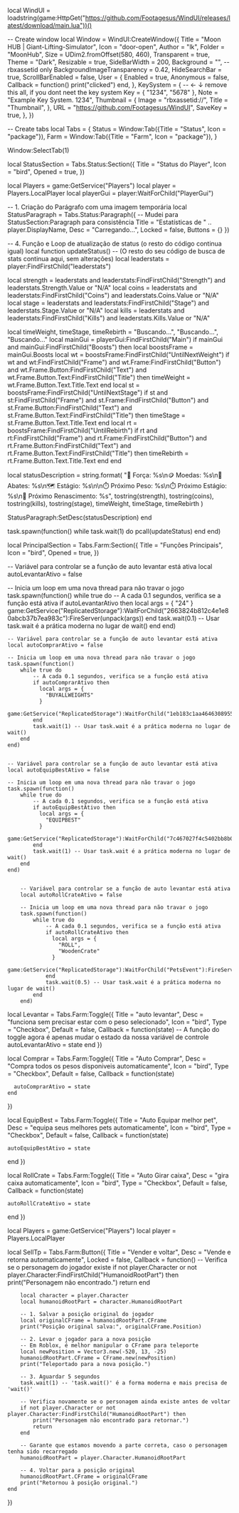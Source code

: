 local WindUI = loadstring(game:HttpGet("https://github.com/Footagesus/WindUI/releases/latest/download/main.lua"))()

-- Create window
local Window = WindUI:CreateWindow({
  Title = "Moon HUB | Giant-Lifting-Simulator",
  Icon = "door-open",
  Author = "lk",
  Folder = "MoonHub",
  Size = UDim2.fromOffset(580, 460),
  Transparent = true,
  Theme = "Dark",
  Resizable = true,
  SideBarWidth = 200,
  Background = "", -- rbxassetid only
  BackgroundImageTransparency = 0.42,
  HideSearchBar = true,
  ScrollBarEnabled = false,
  User = {
      Enabled = true,
      Anonymous = false,
      Callback = function()
          print("clicked")
      end,
  },
  KeySystem = { -- <- ↓ remove this all, if you dont neet the key system
      Key = { "1234", "5678" },
      Note = "Example Key System. 1234",
      Thumbnail = {
          Image = "rbxassetid://",
          Title = "Thumbnail",
      },
      URL = "https://github.com/Footagesus/WindUI",
      SaveKey = true,
  },
})

-- Create tabs
local Tabs = {
    Status = Window:Tab({Title = "Status", Icon = "package"}),
    Farm = Window:Tab({Title = "Farm", Icon = "package"}),
}

Window:SelectTab(1)



local StatusSection = Tabs.Status:Section({
  Title = "Status do Player",
  Icon = "bird",
  Opened = true,
})

local Players = game:GetService("Players")
local player = Players.LocalPlayer
local playerGui = player:WaitForChild("PlayerGui")

-- 1. Criação do Parágrafo com uma imagem temporária
local StatusParagraph = Tabs.Status:Paragraph({ -- Mudei para StatusSection:Paragraph para consistência
  Title = "Estatísticas de " .. player.DisplayName,
  Desc = "Carregando...",
  Locked = false,
  Buttons = {} 
})

-- 4. Função e Loop de atualização de status (o resto do código continua igual)
local function updateStatus()
  -- (O resto do seu código de busca de stats continua aqui, sem alterações)
  local leaderstats = player:FindFirstChild("leaderstats")
  
  local strength = leaderstats and leaderstats:FindFirstChild("Strength") and leaderstats.Strength.Value or "N/A"
  local coins = leaderstats and leaderstats:FindFirstChild("Coins") and leaderstats.Coins.Value or "N/A"
  local stage = leaderstats and leaderstats:FindFirstChild("Stage") and leaderstats.Stage.Value or "N/A"
  local kills = leaderstats and leaderstats:FindFirstChild("Kills") and leaderstats.Kills.Value or "N/A"

  local timeWeight, timeStage, timeRebirth = "Buscando...", "Buscando...", "Buscando..."
  local mainGui = playerGui:FindFirstChild("Main")
  if mainGui and mainGui:FindFirstChild("Boosts") then
      local boostsFrame = mainGui.Boosts
      local wt = boostsFrame:FindFirstChild("UntilNextWeight")
      if wt and wt:FindFirstChild("Frame") and wt.Frame:FindFirstChild("Button") and wt.Frame.Button:FindFirstChild("Text") and wt.Frame.Button.Text:FindFirstChild("Title") then timeWeight = wt.Frame.Button.Text.Title.Text end
      local st = boostsFrame:FindFirstChild("UntilNextStage")
      if st and st:FindFirstChild("Frame") and st.Frame:FindFirstChild("Button") and st.Frame.Button:FindFirstChild("Text") and st.Frame.Button.Text:FindFirstChild("Title") then timeStage = st.Frame.Button.Text.Title.Text end
      local rt = boostsFrame:FindFirstChild("UntilRebirth")
      if rt and rt:FindFirstChild("Frame") and rt.Frame:FindFirstChild("Button") and rt.Frame.Button:FindFirstChild("Text") and rt.Frame.Button.Text:FindFirstChild("Title") then timeRebirth = rt.Frame.Button.Text.Title.Text end
  end
  
  local statusDescription = string.format(
      "💪 Força: %s\n🪙 Moedas: %s\n🔪 Abates: %s\n🗺️ Estágio: %s\n\n⏱️ Próximo Peso: %s\n⏱️ Próximo Estágio: %s\n🔄 Próximo Renascimento: %s",
      tostring(strength), tostring(coins), tostring(kills), tostring(stage), timeWeight, timeStage, timeRebirth
  )

  StatusParagraph:SetDesc(statusDescription)
end

task.spawn(function()
  while task.wait(1) do
      pcall(updateStatus)
  end
end)


local PrincipalSection = Tabs.Farm:Section({
   Title = "Funções Principais",
   Icon = "bird",
   Opened = true,
  })
  
  -- Variável para controlar se a função de auto levantar está ativa
  local autoLevantarAtivo = false
  
  -- Inicia um loop em uma nova thread para não travar o jogo
  task.spawn(function()
      while true do
          -- A cada 0.1 segundos, verifica se a função está ativa
          if autoLevantarAtivo then
              local args = {
                  "24"
              }
              game:GetService("ReplicatedStorage"):WaitForChild("2663824b812c4e1e80abcb37b7ea983c"):FireServer(unpack(args))
          end
          task.wait(0.1) -- Usar task.wait é a prática moderna no lugar de wait()
      end
  end)


    -- Variável para controlar se a função de auto levantar está ativa
    local autoComprarAtivo = false
  
    -- Inicia um loop em uma nova thread para não travar o jogo
    task.spawn(function()
        while true do
            -- A cada 0.1 segundos, verifica se a função está ativa
            if autoComprarAtivo then
              local args = {
                "BUYALLWEIGHTS"
              }
              game:GetService("ReplicatedStorage"):WaitForChild("1eb183c1aa464630895584d6306f8a3c"):InvokeServer(unpack(args))              
            end
            task.wait(1) -- Usar task.wait é a prática moderna no lugar de wait()
        end
    end)
  

    -- Variável para controlar se a função de auto levantar está ativa
    local autoEquipBestAtivo = false
  
    -- Inicia um loop em uma nova thread para não travar o jogo
    task.spawn(function()
        while true do
            -- A cada 0.1 segundos, verifica se a função está ativa
            if autoEquipBestAtivo then
              local args = {
                "EQUIPBEST"
              }
              game:GetService("ReplicatedStorage"):WaitForChild("7c467027f4c5402bb8b0472abe80d31c"):FireServer(unpack(args))                        
            end
            task.wait(1) -- Usar task.wait é a prática moderna no lugar de wait()
        end
    end)


        -- Variável para controlar se a função de auto levantar está ativa
        local autoRollCrateAtivo = false
  
        -- Inicia um loop em uma nova thread para não travar o jogo
        task.spawn(function()
            while true do
                -- A cada 0.1 segundos, verifica se a função está ativa
                if autoRollCrateAtivo then
                  local args = {
                    "ROLL",
                    "WoodenCrate"
                  }
                  game:GetService("ReplicatedStorage"):WaitForChild("PetsEvent"):FireServer(unpack(args))                                        
                end
                task.wait(0.5) -- Usar task.wait é a prática moderna no lugar de wait()
            end
        end)


  local Levantar = Tabs.Farm:Toggle({
   Title = "auto levantar",
   Desc = "funciona sem precisar estar com o peso selecionado",
   Icon = "bird",
   Type = "Checkbox",
   Default = false,
   Callback = function(state)
      -- A função do toggle agora é apenas mudar o estado da nossa variável de controle
      autoLevantarAtivo = state
  end
  })

  local Comprar = Tabs.Farm:Toggle({
    Title = "Auto Comprar",
    Desc = "Compra todos os pesos disponiveis automaticamente",
    Icon = "bird",
    Type = "Checkbox",
    Default = false,
    Callback = function(state) 

      autoComprarAtivo = state
    end
})

local EquipBest = Tabs.Farm:Toggle({
  Title = "Auto Equipar melhor pet",
  Desc = "equipa seus melhores pets automaticamente",
  Icon = "bird",
  Type = "Checkbox",
  Default = false,
  Callback = function(state) 

    autoEquipBestAtivo = state
  end
})

local RollCrate = Tabs.Farm:Toggle({
  Title = "Auto Girar caixa",
  Desc = "gira caixa automaticamente",
  Icon = "bird",
  Type = "Checkbox",
  Default = false,
  Callback = function(state) 

    autoRollCrateAtivo = state
  end
})

local Players = game:GetService("Players")
local player = Players.LocalPlayer

local SellTp = Tabs.Farm:Button({
    Title = "Vender e voltar",
    Desc = "Vende e retorna automaticamente",
    Locked = false,
    Callback = function()
        -- Verifica se o personagem do jogador existe
        if not player.Character or not player.Character:FindFirstChild("HumanoidRootPart") then
            print("Personagem não encontrado.")
            return
        end

        local character = player.Character
        local humanoidRootPart = character.HumanoidRootPart

        -- 1. Salvar a posição original do jogador
        local originalCFrame = humanoidRootPart.CFrame
        print("Posição original salva:", originalCFrame.Position)

        -- 2. Levar o jogador para a nova posição
        -- Em Roblox, é melhor manipular o CFrame para teleporte
        local newPosition = Vector3.new(-520, 13, -25)
        humanoidRootPart.CFrame = CFrame.new(newPosition)
        print("Teleportado para a nova posição.")

        -- 3. Aguardar 5 segundos
        task.wait(1) -- 'task.wait()' é a forma moderna e mais precisa de 'wait()'

        -- Verifica novamente se o personagem ainda existe antes de voltar
        if not player.Character or not player.Character:FindFirstChild("HumanoidRootPart") then
            print("Personagem não encontrado para retornar.")
            return
        end
        
        -- Garante que estamos movendo a parte correta, caso o personagem tenha sido recarregado
        humanoidRootPart = player.Character.HumanoidRootPart

        -- 4. Voltar para a posição original
        humanoidRootPart.CFrame = originalCFrame
        print("Retornou à posição original.")
    end
})
